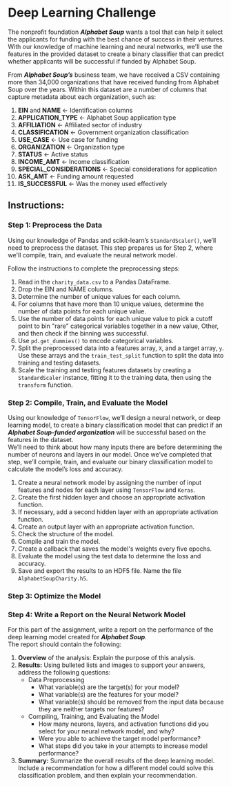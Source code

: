 # Deep Learning Challenge
The nonprofit foundation ***Alphabet Soup*** wants a tool that can help it select the applicants for funding with the best chance of success in their ventures.
With our knowledge of machine learning and neural networks, we'll use the features in the provided dataset to create a binary classifier that can predict whether applicants will be successful if funded by Alphabet Soup. 

From ***Alphabet Soup’s*** business team, we have received a CSV containing more than 34,000 organizations that have received funding from Alphabet Soup over the years. Within this dataset are a number of columns that capture metadata about each organization, such as:
    <ol> 
        <li> **EIN** and **NAME** &larr; Identification columns </li>
        <li> **APPLICATION_TYPE** &larr; Alphabet Soup application type </li>
        <li> **AFFILIATION** &larr; Affiliated sector of industry </li>
        <li> **CLASSIFICATION** &larr; Government organization classification </li>
        <li> **USE_CASE** &larr; Use case for funding </li>
        <li> **ORGANIZATION** &larr; Organization type </li>
        <li> **STATUS** &larr; Active status </li>
        <li> **INCOME_AMT** &larr; Income classification </li>
        <li> **SPECIAL_CONSIDERATIONS** &larr; Special considerations for application </li>
        <li> **ASK_AMT** &larr; Funding amount requested </li>
        <li> **IS_SUCCESSFUL** &larr; Was the money used effectively </li>
    </ol>


## Instructions:

### Step 1: Preprocess the Data
Using our knowledge of Pandas and scikit-learn’s `StandardScaler()`, we’ll need to preprocess the dataset. This step prepares us for Step 2, where we'll compile, train, and evaluate the neural network model.

Follow the instructions to complete the preprocessing steps:
1. Read in the `charity_data.csv` to a Pandas DataFrame.
2. Drop the EIN and NAME columns.
3. Determine the number of unique values for each column.
4. For columns that have more than 10 unique values, determine the number of data points for each unique value.
5. Use the number of data points for each unique value to pick a cutoff point to bin "rare" categorical variables together in a new value, Other, and then check if the binning was successful.
6. Use `pd.get_dummies()` to encode categorical variables.
7. Split the preprocessed data into a features array, `X`, and a target array, `y`. Use these arrays and the `train_test_split` function to split the data into training and testing datasets.
8. Scale the training and testing features datasets by creating a `StandardScaler` instance, fitting it to the training data, then using the `transform` function.

### Step 2: Compile, Train, and Evaluate the Model
Using our knowledge of `TensorFlow`, we’ll design a neural network, or deep learning model, to create a binary classification model that can predict if an ***Alphabet Soup-funded organization*** will be successful based on the features in the dataset. <br> 
We’ll need to think about how many inputs there are before determining the number of neurons and layers in our model. Once we’ve completed that step, we’ll compile, train, and evaluate our binary classification model to calculate the model’s loss and accuracy.
1. Create a neural network model by assigning the number of input features and nodes for each layer using `TensorFlow` and `Keras`.
2. Create the first hidden layer and choose an appropriate activation function.
3. If necessary, add a second hidden layer with an appropriate activation function.
4. Create an output layer with an appropriate activation function.
5. Check the structure of the model.
6. Compile and train the model.
7. Create a callback that saves the model's weights every five epochs.
8. Evaluate the model using the test data to determine the loss and accuracy.
9. Save and export the results to an HDF5 file. Name the file `AlphabetSoupCharity.h5`.


### Step 3: Optimize the Model


### Step 4: Write a Report on the Neural Network Model
For this part of the assignment, write a report on the performance of the deep learning model created for ***Alphabet Soup***. <br>
The report should contain the following:
1. **Overview** of the analysis: Explain the purpose of this analysis.
2. **Results:** Using bulleted lists and images to support your answers, address the following questions:
    * Data Preprocessing
        * What variable(s) are the target(s) for your model?
        * What variable(s) are the features for your model?
        * What variable(s) should be removed from the input data because they are neither targets nor features?
    * Compiling, Training, and Evaluating the Model
        * How many neurons, layers, and activation functions did you select for your neural network model, and why?
        * Were you able to achieve the target model performance?
        * What steps did you take in your attempts to increase model performance?
3. **Summary:** Summarize the overall results of the deep learning model. Include a recommendation for how a different model could solve this classification problem, and then explain your recommendation.


